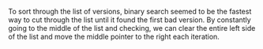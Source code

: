 To sort through the list of versions, binary search seemed to be the fastest way to cut through the list until it found the first bad version. By constantly going to the middle of the list and checking, we can clear the entire left side of the list and move the middle pointer to the right each iteration. 
